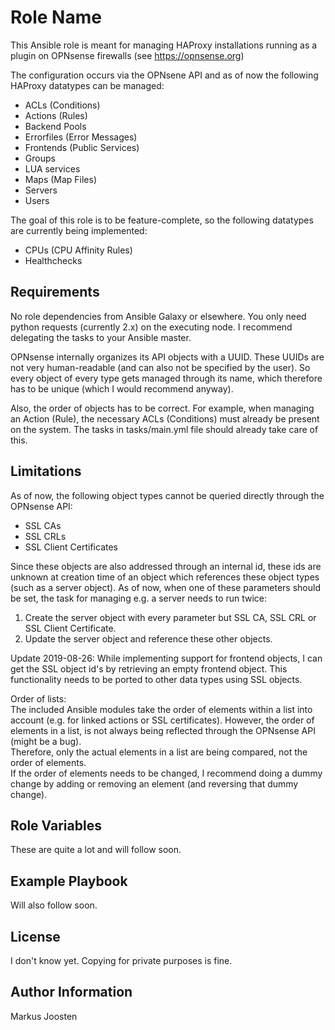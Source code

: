 Role Name
=========

This Ansible role is meant for managing HAProxy installations running as a plugin on OPNsense firewalls (see https://opnsense.org)

The configuration occurs via the OPNsene API and as of now the following HAProxy datatypes can be managed:

* ACLs (Conditions)
* Actions (Rules)
* Backend Pools
* Errorfiles (Error Messages)
* Frontends (Public Services)
* Groups
* LUA services
* Maps (Map Files)
* Servers
* Users

The goal of this role is to be feature-complete, so the following datatypes are currently being implemented:

* CPUs (CPU Affinity Rules)
* Healthchecks

Requirements
------------

No role dependencies from Ansible Galaxy or elsewhere. You only need python requests (currently 2.x) on the executing node.
I recommend delegating the tasks to your Ansible master.

OPNsense internally organizes its API objects with a UUID. 
These UUIDs are not very human-readable (and can also not be specified by the user).
So every object of every type gets managed through its name, which therefore has to be unique (which I would recommend anyway).

Also, the order of objects has to be correct.
For example, when managing an Action (Rule), the necessary ACLs (Conditions) must already be present on the system.
The tasks in tasks/main.yml file should already take care of this.

Limitations
--------------

As of now, the following object types cannot be queried directly through the OPNsense API:

* SSL CAs
* SSL CRLs
* SSL Client Certificates

Since these objects are also addressed through an internal id, these ids are unknown at creation time of an object which references these object types (such as a server object).
As of now, when one of these parameters should be set, the task for managing e.g. a server needs to run twice:

1. Create the server object with every parameter but SSL CA, SSL CRL or SSL Client Certificate.
2. Update the server object and reference these other objects.

Update 2019-08-26:
While implementing support for frontend objects, I can get the SSL object id's by retrieving an empty frontend object.
This functionality needs to be ported to other data types using SSL objects.


Order of lists:  
The included Ansible modules take the order of elements within a list into account (e.g. for linked actions or SSL certificates).
However, the order of elements in a list, is not always being reflected through the OPNsense API (might be a bug).  
Therefore, only the actual elements in a list are being compared, not the order of elements.  
If the order of elements needs to be changed, I recommend doing a dummy change by adding or removing an element (and reversing that dummy change).

Role Variables
--------------

These are quite a lot and will follow soon.


Example Playbook
----------------

Will also follow soon.

License
-------

I don't know yet. Copying for private purposes is fine.

Author Information
------------------

Markus Joosten
